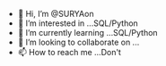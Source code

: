 - 👋 Hi, I’m @SURYAon
- 👀 I’m interested in ...SQL/Python
- 🌱 I’m currently learning ...SQL/Python
- 💞️ I’m looking to collaborate on ...
- 📫 How to reach me ...Don't

<!---
SURYAon/SURYAon is a ✨ special ✨ repository because its `README.md` (this file) appears on your GitHub profile.
You can click the Preview link to take a look at your changes.
--->
